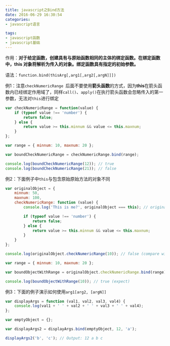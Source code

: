 ```yaml
---
title: javascript之Bind方法
date: 2016-06-29 16:30:54
categories:
- javascript语言

tags:
- javascript函数
- javascript基础
---
```


作用：**对于给定函数，创建具有与原始函数相同的主体的绑定函数。在绑定函数中，this 对象将解析为传入的对象。绑定函数具有指定的初始参数。**

语法：`function.bind(thisArg[,arg1[,arg2[,argN]]])`

例1：注意`checkNumericRange `后面不要使用**箭头函数**的方式，因为**this**在箭头函数内已经绑定作用域了，同样`call()`、`apply()`在执行箭头函数会忽略传入的第一参数，无法对`this`进行绑定
``` javascript
var checkNumericRange = function(value) {
    if (typeof value !== 'number') {
        return false;
    } else {
        return value >= this.minnum && value <= this.maxnum;
    }
};

var range = { minnum: 10, maxnum: 20 };

var boundCheckNumericRange = checkNumericRange.bind(range);

console.log(boundCheckNumericRange(12)); // true
console.log(boundCheckNumericRange(21)); // false
```
例2：下面例子中`this`与包含原始原始方法的对象不同
``` javascript
var originalObject = {
    minnum: 50,
    maxnum: 100,
    checkNumericRange: function (value) {
        console.log('This is me?', originalObject === this); // originalobject is true, bind method is false

        if (typeof value !== 'number') {
            return false;
        } else {
            return value >= this.minnum && value <= this.maxnum;
        }
    }
};

console.log(originalObject.checkNumericRange(10)); // false (compare with originalobject)

var range = { minnum: 10, maxnum: 20 };

var boundObjectWithRange = originalObject.checkNumericRange.bind(range);

console.log(boundObjectWithRange(10)); // true (expect)

```

例3：下面的例子演示如何使用`arg1[arg2, [argN]]`
``` javascript
var displayArgs = function (val1, val2, val3, val4) {
    console.log(val1 + ' ' + val2 + ' ' + val3 + ' ' + val4);
};

var emptyObject = {};

var displayArgs2 = displayArgs.bind(emptyObject, 12, 'a');

displayArgs2('b', 'c'); // Output: 12 a b c
```
